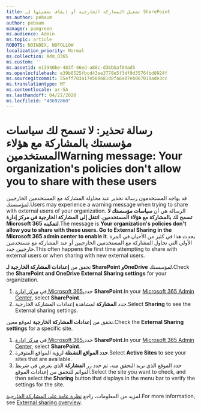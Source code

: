 ```yaml
---
title: تشغيل المشاركة الخارجية أو إيقاف تشغيلها لـ SharePoint
ms.author: pebaum
author: pebaum
manager: pamgreen
ms.audience: Admin
ms.topic: article
ROBOTS: NOINDEX, NOFOLLOW
localization_priority: Normal
ms.collection: Adm_O365
ms.custom: ''
ms.assetid: e13940be-483f-46ed-a88c-d36bbaf04ad5
ms.openlocfilehash: e39b8525fbcd43ee3778e5f3df9d3576fbd8924f
ms.sourcegitcommit: 55eff703a17e500681d8fa6a87eb067019ade3cc
ms.translationtype: MT
ms.contentlocale: ar-SA
ms.lasthandoff: 04/22/2020
ms.locfileid: "43692860"
---
```

# <a name="warning-message-your-organizations-policies-dont-allow-you-to-share-with-these-users"></a><span data-ttu-id="7023a-102">رسالة تحذير: لا تسمح لك سياسات مؤسستك بالمشاركة مع هؤلاء المستخدمين</span><span class="sxs-lookup"><span data-stu-id="7023a-102">Warning message: Your organization's policies don't allow you to share with these users</span></span>

<span data-ttu-id="7023a-103">قد يواجه المستخدمون رسالة تحذير عند محاولة المشاركة مع المستخدمين الخارجيين لمؤسستك.</span><span class="sxs-lookup"><span data-stu-id="7023a-103">Users may experience a warning message when trying to share with external users of your organization.</span></span> <span data-ttu-id="7023a-104">الرسالة هي أن **سياسات مؤسستك لا تسمح لك بالمشاركة مع هؤلاء المستخدمين. انتقل إلى المشاركة الخارجية في مركز إدارة Microsoft 365 لتمكينه**.</span><span class="sxs-lookup"><span data-stu-id="7023a-104">The message is **Your organization's policies don't allow you to share with these users. Go to External Sharing in the Microsoft 365 admin center to enable it**.</span></span> <span data-ttu-id="7023a-105">يحدث هذا في كثير من الأحيان في المرة الأولى التي تحاول المشاركة مع المستخدمين الخارجيين أو عند المشاركة مع مستخدمين خارجيين جدد.</span><span class="sxs-lookup"><span data-stu-id="7023a-105">This often happens the first time attempting to share with external users or when sharing with new external users.</span></span>

<span data-ttu-id="7023a-106">تحقق من **إعدادات المشاركة الخارجية لـ SharePoint وOneDrive** لمؤسستك.</span><span class="sxs-lookup"><span data-stu-id="7023a-106">Check the **SharePoint and OneDrive External Sharing settings** for your organization.</span></span>

1. <span data-ttu-id="7023a-107">في [مركز إدارة Microsoft 365،](https://admin.microsoft.com/AdminPortal/Home#/homepage">https://admin.microsoft.com/)حدد **SharePoint**.</span><span class="sxs-lookup"><span data-stu-id="7023a-107">In your [Microsoft 365 Admin Center](https://admin.microsoft.com/AdminPortal/Home#/homepage">https://admin.microsoft.com/), select **SharePoint**.</span></span>
3. <span data-ttu-id="7023a-108">حدد **المشاركة** لمشاهدة إعدادات المشاركة الخارجية.</span><span class="sxs-lookup"><span data-stu-id="7023a-108">Select **Sharing** to see the External sharing settings.</span></span>

<span data-ttu-id="7023a-109">تحقق من **إعدادات المشاركة الخارجية** لموقع معين.</span><span class="sxs-lookup"><span data-stu-id="7023a-109">Check the **External Sharing settings** for a specific site.</span></span>

1. <span data-ttu-id="7023a-110">في [مركز إدارة Microsoft 365،](https://admin.microsoft.com/AdminPortal/Home#/homepage">https://admin.microsoft.com/)حدد **SharePoint**.</span><span class="sxs-lookup"><span data-stu-id="7023a-110">In your [Microsoft 365 Admin Center](https://admin.microsoft.com/AdminPortal/Home#/homepage">https://admin.microsoft.com/), select **SharePoint**.</span></span>
2. <span data-ttu-id="7023a-111">**حدد المواقع النشطة** لرؤية المواقع المتوفرة.</span><span class="sxs-lookup"><span data-stu-id="7023a-111">Select **Active Sites** to see your sites that are available.</span></span>
3. <span data-ttu-id="7023a-112">حدد الموقع الذي تريد التحقق منه، ثم حدد زر **المشاركة** الذي يعرض في شريط القوائم للتحقق من إعدادات الموقع.</span><span class="sxs-lookup"><span data-stu-id="7023a-112">Select the site you want to check, and then select the **Sharing** button that displays in the menu bar to verify the settings for the site.</span></span>

<span data-ttu-id="7023a-113">لمزيد من المعلومات، راجع [نظرة عامة على المشاركة الخارجية](https://docs.microsoft.com/sharepoint/external-sharing-overview).</span><span class="sxs-lookup"><span data-stu-id="7023a-113">For more information, see [External sharing overview](https://docs.microsoft.com/sharepoint/external-sharing-overview).</span></span>